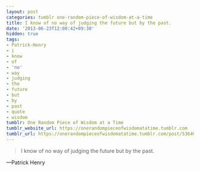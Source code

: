 ```yaml
---
layout: post
categories: tumblr one-random-piece-of-wisdom-at-a-time
title: I know of no way of judging the future but by the past.
date: '2013-06-23T12:00:42+09:30'
hidden: true
tags:
- Patrick-Henry
- i
- know
- of
- 'no'
- way
- judging
- the
- future
- but
- by
- past
- quote
- wisdom
tumblr: One Random Piece of Wisdom at a Time
tumblr_website_url: https://onerandompieceofwisdomatatime.tumblr.com
tumblr_url: https://onerandompieceofwisdomatatime.tumblr.com/post/53640948620/i-know-of-no-way-of-judging-the-future-but-by-the
---
```

> I know of no way of judging the future but by the past.

—Patrick Henry
